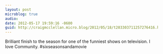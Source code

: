 ```yaml
---
layout: post
microblog: true
audio: 
date: 2012-05-17 19:59:16 -0600
guid: http://craigmcclellan.micro.blog/2012/05/18/t203303711257276416.html
---
```

Brilliant finish to the season for one of the funniest shows on television. I love Community. #sixseasonsandamovie
